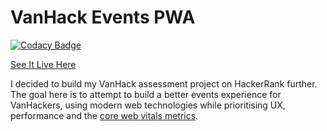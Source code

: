 # VanHack Events PWA

[![Codacy Badge](https://app.codacy.com/project/badge/Grade/641f0592a1af467dbe765c2e0f7eb036)](https://www.codacy.com/manual/chalu/vanhack-events-pwa?utm_source=github.com&utm_medium=referral&utm_content=chalu/vanhack-events-pwa&utm_campaign=Badge_Grade)

[See It Live Here](https://vanhack-events-pwa.netlify.app/)

I decided to build my VanHack assessment project on HackerRank further. The goal here is to attempt to build a better events experience for VanHackers, using modern web technologies while prioritising UX, performance and the [core web vitals metrics](https://web.dev/vitals/).
